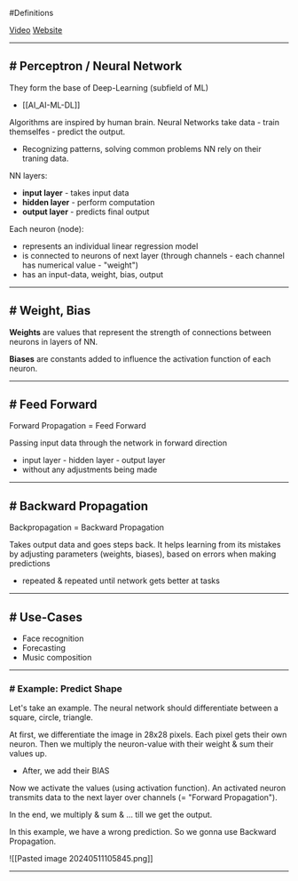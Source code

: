 #Definitions 

[Video](https://www.youtube.com/watch?v=bfmFfD2RIcg)
[Website](https://www.simplilearn.com/tutorials/deep-learning-tutorial/what-is-neural-network)

---
## # Perceptron / Neural Network

They form the base of Deep-Learning (subfield of ML)
- [[AI_AI-ML-DL]]

Algorithms are inspired by human brain.
Neural Networks take data - train themselfes - predict the output.
- Recognizing patterns, solving common problems
NN rely on their traning data.

NN layers:
- **input layer** - takes input data
- **hidden layer** - perform computation
- **output layer** - predicts final output

Each neuron (node):
- represents an individual linear regression model
- is connected to neurons of next layer (through channels - each channel has numerical value - "weight")
- has an input-data, weight, bias, output

---
## # Weight, Bias

**Weights** are values that represent the strength of connections between neurons in layers of NN.

**Biases** are constants added to influence the activation function of each neuron.

---
## # Feed Forward

Forward Propagation = Feed Forward

Passing input data through the network in forward direction
- input layer - hidden layer - output layer
- without any adjustments being made
---
## # Backward Propagation

Backpropagation = Backward Propagation

Takes output data and goes steps back.
It helps learning from its mistakes by adjusting parameters (weights, biases), based on errors when making predictions
- repeated & repeated until network gets better at tasks

---
## # Use-Cases

- Face recognition
- Forecasting
- Music composition

---
### # Example: Predict Shape

Let's take an example. The neural network should differentiate between a square, circle, triangle.

At first, we differentiate the image in 28x28 pixels. Each pixel gets their own neuron.
Then we multiply the neuron-value with their weight & sum their values up.
- After, we add their BIAS

Now we activate the values (using activation function).
An activated neuron transmits data to the next layer over channels (= "Forward Propagation").

In the end, we multiply & sum & ... till we get the output.

In this example, we have a wrong prediction. So we gonna use Backward Propagation.

![[Pasted image 20240511105845.png]]

---